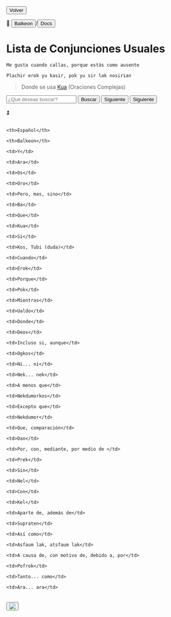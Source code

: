 <button class="button-82-pushable" role="button" onclick="history.back()">
  <span class="button-82-shadow"></span>
  <span class="button-82-edge"></span>
  <span class="button-82-front text">
  Volver
 </span> </button>

📂 <button class="button-16" role="button" onclick="location.href='../../index'">Balkeon</button>/<button class="button-16" role="button" onclick="location.href='../index'">Docs</button>

# Lista de Conjunciones Usuales

`Me gusta cuando callas, porque estás como ausente`

`Plachir erok yu kasir, pok yu sir lak nosirian`

> Donde se usa [Kua](../../grammar/complexsentences) (Oraciones Complejas)

<input type="text" id="search-input" placeholder="¿Qué deseas buscar?"> <button id="search-button" onclick="searchAndHighlightTable()">Buscar</button> <button id="next-button" onclick="nextMatch()">Siguiente</button> <button id="previous-button" onclick="previousMatch()">Siguiente</button>

<div class="table-wrapper" markdown="block">
<table id="content-table" style="width:100%">

<a name="top"></a>
<a class="top-link hide" href="#top">⏫️</a> 
<table id="content-table" style="width:100%">

  <theader>

  <tr>

    <th>Español</th>

    <th>Balkeon</th>

  </tr>

  </theader>

  <tbody>

  <tr>

    <td>Y</td>

    <td>Ara</td>

  </tr>

  <tr>

    <td>Os</td>

    <td>Oro</td>

  </tr>

  <tr>

    <td>Pero, mas, sino</td>

    <td>Ba</td>

  </tr>

  <tr>

    <td>Que</td>

    <td>Kua</td>

  </tr>

  <tr>

    <td>Si</td>

    <td>Kos, Tubi (duda)</td>

  </tr>

  <tr>

    <td>Cuando</td>

    <td>Erok</td>

  </tr>

  <tr>

    <td>Porque</td>

    <td>Pok</td>

  </tr>  

  <tr>

    <td>Mientras</td>

    <td>Ualdo</td>

  </tr>

  <tr>

    <td>Donde</td>

    <td>Deos</td>

  </tr>

  <tr>

    <td>Incluso si, aunque</td>

    <td>Ogkos</td>

  </tr>

  <tr>

    <td>Ni... ni</td>

    <td>Nek... nek</td>

  </tr>

  <tr>

    <td>A menos que</td>

    <td>Nekdumorkos</td>

  </tr>

  <tr>

    <td>Excepto que</td>

    <td>Nekdumor</td>

  </tr>

  <tr>

    <td>Que, comparación</td>

    <td>Dan</td>

  </tr>

  <tr>

    <td>Por, con, mediante, por medio de </td>

    <td>Prek</td>

  </tr>

  <tr>

    <td>Sin</td>

    <td>Nel</td>

  </tr>

  <tr>

    <td>Con</td>

    <td>Kel</td>

  </tr>

  <tr>

    <td>Aparte de, además de</td>

    <td>Supraten</td>

  </tr>

  <tr>

    <td>Así como</td>

    <td>Asfaum lak, atsfaum lak</td>

  </tr>

  <tr>

    <td>A causa de, con motivo de, debido a, por</td>

    <td>Pofrok</td>

  </tr>
  <tr>

    <td>Tanto... como</td>

    <td>Ara... ara</td>

  </tr>

</tbody>
</table>


<button class="button-17" role="button" onclick="langRedirect('es')"><img src="https://img.icons8.com/?size=35&id=95094&format=png&color=000000"/></button> 
